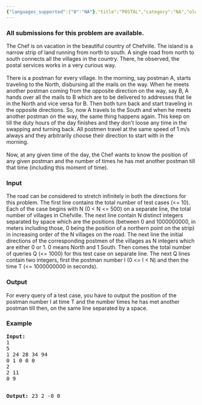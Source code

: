 ```yaml
---
{"languages_supported":{"0":"NA"},"title":"POSTAL","category":"NA","old_version":true,"problem_code":"POSTAL","tags":{"0":"NA"},"layout":"problem"}
---
```


<h3> All submissions for this problem are available. </h3><p>The Chef is on vacation in the beautiful country of Chefville. The island is a narrow strip of land running from north to south. A single road from north to south connects all the villages in the country. There, he observed, the postal services works in a very curious way.<br /><br /> There is a postman for every village. In the morning, say postman A, starts traveling to the North, disbursing all the mails on the way. When he meets another postman coming from the opposite direction on the way, say B, A hands over all the mails to B which are to be delivered to addresses that lie in the North and vice versa for B. Then both turn back and start traveling in the opposite directions. So, now A travels to the South and when he meets another postman on the way, the same thing happens again. This keep on till the duty hours of the day finishes and they don't loose any time in the swapping and turning back. All postmen travel at the same speed of 1 m/s always and they arbitrarily choose their direction to start with in the morning. <br /><br /> Now, at any given time of the day, the Chef wants to know the position of any given postman and the number of times he has met another postman till that time (including this moment of time).</p>
<h3>Input</h3>
<p>The road can be considered to stretch infinitely in both the directions for this problem. The first line contains the total number of test cases (&lt;= 10). Each of the case begins with N (0 &lt; N &lt;= 500) on a separate line, the total number of villages in Chefville. The next line contain N distinct integers separated by space which are the positions (between 0 and 1000000000, in meters including those, 0 being the position of a northern point on the strip) in increasing order of the N villages on the road. The next line the initial directions of the corresponding postmen of the villages as N integers which are either 0 or 1. 0 means North and 1 South. Then comes the total number of queries Q (&lt;= 1000) for this test case on separate line. The next Q lines contain two integers, first the postman number I (0 &lt;= I &lt; N) and then the time T (&lt;= 1000000000 in seconds).</p>
<h3>Output</h3>
<p>For every query of a test case, you have to output the position of the postman number I at time T and the number times he has met another postman till then, on the same line separated by a space.</p>
<h3>Example</h3>
<pre><b>Input:</b>
1
5
1 24 28 34 94 
0 1 0 0 0 
2
2 11
0 9

<b>Output:</b>
23 2
-8 0

</pre>
<p></p>    